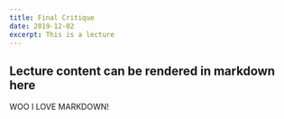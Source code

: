 ```yaml
---
title: Final Critique
date: 2019-12-02
excerpt: This is a lecture
---
```

## Lecture content can be rendered in markdown here
WOO I LOVE MARKDOWN!